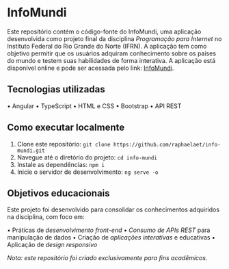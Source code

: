 # InfoMundi

Este repositório contém o código-fonte do InfoMundi, uma aplicação desenvolvida como projeto final da disciplina *Programação para Internet* no Instituto Federal do Rio Grande do Norte (IFRN). A aplicação tem como objetivo permitir que os usuários adquiram conhecimento sobre os países do mundo e testem suas habilidades de forma interativa.
A aplicação está disponível online e pode ser acessada pelo link: [InfoMundi](https://info-mundi.vercel.app/).

## Tecnologias utilizadas

  • Angular
  • TypeScript
  • HTML e CSS
  • Bootstrap
  • API REST

## Como executar localmente

1. Clone este repositório: `git clone https://github.com/raphaelaet/info-mundi.git`
2. Navegue até o diretório do projeto: `cd info-mundi`
3. Instale as dependências: `npm i`
4. Inicie o servidor de desenvolvimento: `ng serve -o`

## Objetivos educacionais

Este projeto foi desenvolvido para consolidar os conhecimentos adquiridos na disciplina, com foco em:

  • Práticas de *desenvolvimento front-end*
  • *Consumo de APIs REST* para manipulação de dados
  • Criação de *aplicações interativas* e educativas
  • Aplicação de *design responsivo*

*Nota: este repositório foi criado exclusivamente para fins acadêmicos.*
